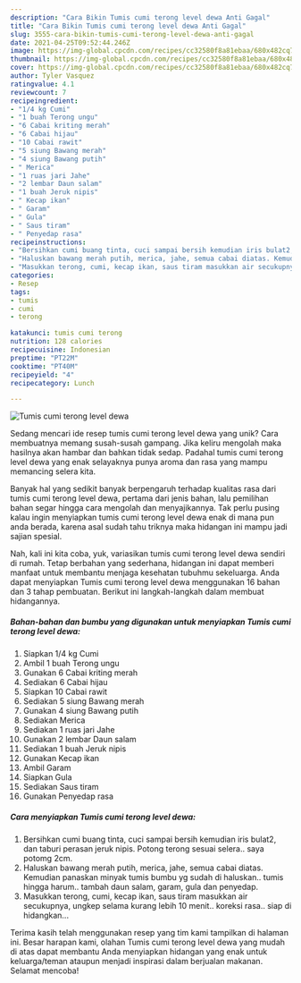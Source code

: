 ```yaml
---
description: "Cara Bikin Tumis cumi terong level dewa Anti Gagal"
title: "Cara Bikin Tumis cumi terong level dewa Anti Gagal"
slug: 3555-cara-bikin-tumis-cumi-terong-level-dewa-anti-gagal
date: 2021-04-25T09:52:44.246Z
image: https://img-global.cpcdn.com/recipes/cc32580f8a81ebaa/680x482cq70/tumis-cumi-terong-level-dewa-foto-resep-utama.jpg
thumbnail: https://img-global.cpcdn.com/recipes/cc32580f8a81ebaa/680x482cq70/tumis-cumi-terong-level-dewa-foto-resep-utama.jpg
cover: https://img-global.cpcdn.com/recipes/cc32580f8a81ebaa/680x482cq70/tumis-cumi-terong-level-dewa-foto-resep-utama.jpg
author: Tyler Vasquez
ratingvalue: 4.1
reviewcount: 7
recipeingredient:
- "1/4 kg Cumi"
- "1 buah Terong ungu"
- "6 Cabai kriting merah"
- "6 Cabai hijau"
- "10 Cabai rawit"
- "5 siung Bawang merah"
- "4 siung Bawang putih"
- " Merica"
- "1 ruas jari Jahe"
- "2 lembar Daun salam"
- "1 buah Jeruk nipis"
- " Kecap ikan"
- " Garam"
- " Gula"
- " Saus tiram"
- " Penyedap rasa"
recipeinstructions:
- "Bersihkan cumi buang tinta, cuci sampai bersih kemudian iris bulat2, dan taburi perasan jeruk nipis. Potong terong sesuai selera.. saya potomg 2cm."
- "Haluskan bawang merah putih, merica, jahe, semua cabai diatas. Kemudian panaskan minyak tumis bumbu yg sudah di haluskan.. tumis hingga harum.. tambah daun salam, garam, gula dan penyedap."
- "Masukkan terong, cumi, kecap ikan, saus tiram masukkan air secukupnya, ungkep selama kurang lebih 10 menit.. koreksi rasa.. siap di hidangkan..."
categories:
- Resep
tags:
- tumis
- cumi
- terong

katakunci: tumis cumi terong 
nutrition: 128 calories
recipecuisine: Indonesian
preptime: "PT22M"
cooktime: "PT40M"
recipeyield: "4"
recipecategory: Lunch

---
```



![Tumis cumi terong level dewa](https://img-global.cpcdn.com/recipes/cc32580f8a81ebaa/680x482cq70/tumis-cumi-terong-level-dewa-foto-resep-utama.jpg)

Sedang mencari ide resep tumis cumi terong level dewa yang unik? Cara membuatnya memang susah-susah gampang. Jika keliru mengolah maka hasilnya akan hambar dan bahkan tidak sedap. Padahal tumis cumi terong level dewa yang enak selayaknya punya aroma dan rasa yang mampu memancing selera kita.



Banyak hal yang sedikit banyak berpengaruh terhadap kualitas rasa dari tumis cumi terong level dewa, pertama dari jenis bahan, lalu pemilihan bahan segar hingga cara mengolah dan menyajikannya. Tak perlu pusing kalau ingin menyiapkan tumis cumi terong level dewa enak di mana pun anda berada, karena asal sudah tahu triknya maka hidangan ini mampu jadi sajian spesial.


Nah, kali ini kita coba, yuk, variasikan tumis cumi terong level dewa sendiri di rumah. Tetap berbahan yang sederhana, hidangan ini dapat memberi manfaat untuk membantu menjaga kesehatan tubuhmu sekeluarga. Anda dapat menyiapkan Tumis cumi terong level dewa menggunakan 16 bahan dan 3 tahap pembuatan. Berikut ini langkah-langkah dalam membuat hidangannya.

<!--inarticleads1-->

##### Bahan-bahan dan bumbu yang digunakan untuk menyiapkan Tumis cumi terong level dewa:

1. Siapkan 1/4 kg Cumi
1. Ambil 1 buah Terong ungu
1. Gunakan 6 Cabai kriting merah
1. Sediakan 6 Cabai hijau
1. Siapkan 10 Cabai rawit
1. Sediakan 5 siung Bawang merah
1. Gunakan 4 siung Bawang putih
1. Sediakan  Merica
1. Sediakan 1 ruas jari Jahe
1. Gunakan 2 lembar Daun salam
1. Sediakan 1 buah Jeruk nipis
1. Gunakan  Kecap ikan
1. Ambil  Garam
1. Siapkan  Gula
1. Sediakan  Saus tiram
1. Gunakan  Penyedap rasa




<!--inarticleads2-->

##### Cara menyiapkan Tumis cumi terong level dewa:

1. Bersihkan cumi buang tinta, cuci sampai bersih kemudian iris bulat2, dan taburi perasan jeruk nipis. Potong terong sesuai selera.. saya potomg 2cm.
1. Haluskan bawang merah putih, merica, jahe, semua cabai diatas. Kemudian panaskan minyak tumis bumbu yg sudah di haluskan.. tumis hingga harum.. tambah daun salam, garam, gula dan penyedap.
1. Masukkan terong, cumi, kecap ikan, saus tiram masukkan air secukupnya, ungkep selama kurang lebih 10 menit.. koreksi rasa.. siap di hidangkan...




Terima kasih telah menggunakan resep yang tim kami tampilkan di halaman ini. Besar harapan kami, olahan Tumis cumi terong level dewa yang mudah di atas dapat membantu Anda menyiapkan hidangan yang enak untuk keluarga/teman ataupun menjadi inspirasi dalam berjualan makanan. Selamat mencoba!
